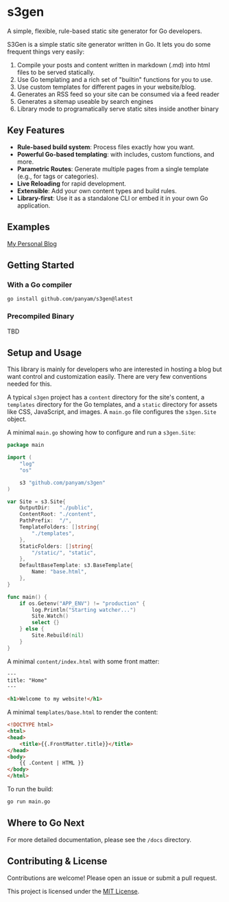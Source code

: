 
# s3gen

A simple, flexible, rule-based static site generator for Go developers.

S3Gen is a simple static site generator written in Go. It lets you do some frequent things very easily:

1.  Compile your posts and content written in markdown (.md) into html files to be served statically.
2.  Use Go templating and a rich set of "builtin" functions for you to use.
3.  Use custom templates for different pages in your website/blog.
4.  Generates an RSS feed so your site can be consumed via a feed reader
5.  Generates a sitemap useable by search engines
6.  Library mode to programatically serve static sites inside another binary

## Key Features

*   **Rule-based build system**: Process files exactly how you want.
*   **Powerful Go-based templating**: with includes, custom functions, and more.
*   **Parametric Routes**: Generate multiple pages from a single template (e.g., for tags or categories).
*   **Live Reloading** for rapid development.
*   **Extensible**: Add your own content types and build rules.
*   **Library-first**: Use it as a standalone CLI or embed it in your own Go application.

## Examples

[My Personal Blog](httpss://buildmage.com)

## Getting Started

### With a Go compiler

```
go install github.com/panyam/s3gen@latest
```

### Precompiled Binary

TBD

## Setup and Usage

This library is mainly for developers who are interested in hosting a blog but want control and customization easily. There are very few conventions needed for this.

A typical `s3gen` project has a `content` directory for the site's content, a `templates` directory for the Go templates, and a `static` directory for assets like CSS, JavaScript, and images. A `main.go` file configures the `s3gen.Site` object.

A minimal `main.go` showing how to configure and run a `s3gen.Site`:

```go
package main

import (
	"log"
	"os"

	s3 "github.com/panyam/s3gen"
)

var Site = s3.Site{
	OutputDir:   "./public",
	ContentRoot: "./content",
	PathPrefix:  "/",
	TemplateFolders: []string{
		"./templates",
	},
	StaticFolders: []string{
		"/static/", "static",
	},
	DefaultBaseTemplate: s3.BaseTemplate{
		Name: "base.html",
	},
}

func main() {
	if os.Getenv("APP_ENV") != "production" {
		log.Println("Starting watcher...")
		Site.Watch()
		select {}
	} else {
		Site.Rebuild(nil)
	}
}
```

A minimal `content/index.html` with some front matter:

```html
---
title: "Home"
---

<h1>Welcome to my website!</h1>
```

A minimal `templates/base.html` to render the content:

```html
<!DOCTYPE html>
<html>
<head>
    <title>{{.FrontMatter.title}}</title>
</head>
<body>
    {{ .Content | HTML }}
</body>
</html>
```

To run the build:

```bash
go run main.go
```

## Where to Go Next

For more detailed documentation, please see the `/docs` directory.

## Contributing & License

Contributions are welcome! Please open an issue or submit a pull request.

This project is licensed under the [MIT License](LICENSE).
